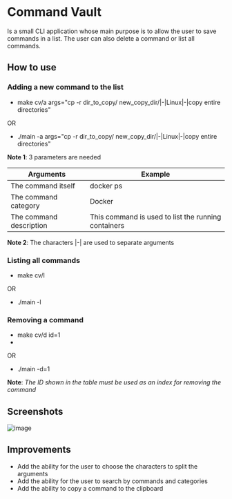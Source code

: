 # Command Vault
Is a small CLI application whose main purpose is to allow the user to save commands in a list. The user can also delete a command or list all commands.

## How to use

### Adding a new command to the list

- make cv/a args="cp -r dir_to_copy/ new_copy_dir/|-|Linux|-|copy entire directories"

OR

- ./main -a args="cp -r dir_to_copy/ new_copy_dir/|-|Linux|-|copy entire directories"

**Note 1**: 3 parameters are needed

| Arguments         | Example                                               |
| ----------------- | ---------------------------------------------------------------- |
| The command itself      | docker ps |
| The command category    | Docker |
| The command description | This command is used to list the running containers |

**Note 2**: The characters |-| are used to separate arguments

### Listing all commands

- make cv/l

OR

- ./main -l

### Removing a command

- make cv/d id=1
- 
OR

- ./main -d=1

**Note**: *The ID shown in the table must be used as an index for removing the command*

## Screenshots
![image](https://user-images.githubusercontent.com/27534241/183266869-608e0225-e1c5-49b9-a756-e65589fc8ae1.png)

## Improvements

- Add the ability for the user to choose the characters to split the arguments
- Add the ability for the user to search by commands and categories
- Add the ability to copy a command to the clipboard

